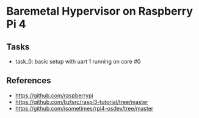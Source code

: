 # Baremetal Hypervisor on Raspberry Pi 4

## Tasks
- task_0: basic setup with uart 1 running on core #0

## References
- https://github.com/raspberrypi
- https://github.com/bztsrc/raspi3-tutorial/tree/master
- https://github.com/isometimes/rpi4-osdev/tree/master